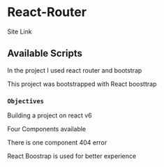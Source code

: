 # React-Router

Site Link

## Available Scripts

In the project I used react router and bootstrap

This project was bootstrapped with React boosttrap
### `Objectives`

Building a project on react v6

Four Components available

There is one component 404 error

React Boostrap is used for better experience



